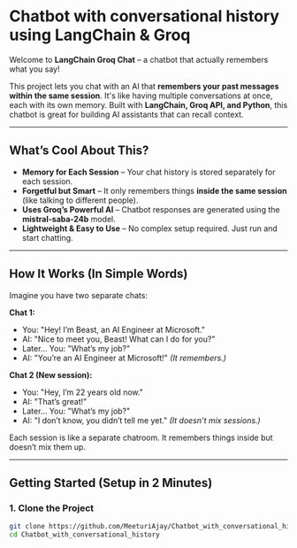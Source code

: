 # Chatbot with conversational history using LangChain & Groq  

Welcome to **LangChain Groq Chat** – a chatbot that actually remembers what you say!  

This project lets you chat with an AI that **remembers your past messages within the same session**. It's like having multiple conversations at once, each with its own memory. Built with **LangChain, Groq API, and Python**, this chatbot is great for building AI assistants that can recall context.  

---

## What’s Cool About This?  

- **Memory for Each Session** – Your chat history is stored separately for each session.  
- **Forgetful but Smart** – It only remembers things **inside the same session** (like talking to different people).  
- **Uses Groq’s Powerful AI** – Chatbot responses are generated using the **mistral-saba-24b** model.  
- **Lightweight & Easy to Use** – No complex setup required. Just run and start chatting.  

---

## How It Works (In Simple Words)  

Imagine you have two separate chats:  

**Chat 1:**  
- You: "Hey! I’m Beast, an AI Engineer at Microsoft."  
- AI: "Nice to meet you, Beast! What can I do for you?"  
- Later… You: "What’s my job?"  
- AI: "You’re an AI Engineer at Microsoft!" *(It remembers.)*  

**Chat 2 (New session):**  
- You: "Hey, I’m 22 years old now."  
- AI: "That’s great!"  
- Later… You: "What’s my job?"  
- AI: "I don’t know, you didn’t tell me yet." *(It doesn’t mix sessions.)*  

Each session is like a separate chatroom. It remembers things inside but doesn’t mix them up.  

---

## Getting Started (Setup in 2 Minutes)  

### 1. Clone the Project  
```sh
git clone https://github.com/MeeturiAjay/Chatbot_with_conversational_history
cd Chatbot_with_conversational_history
